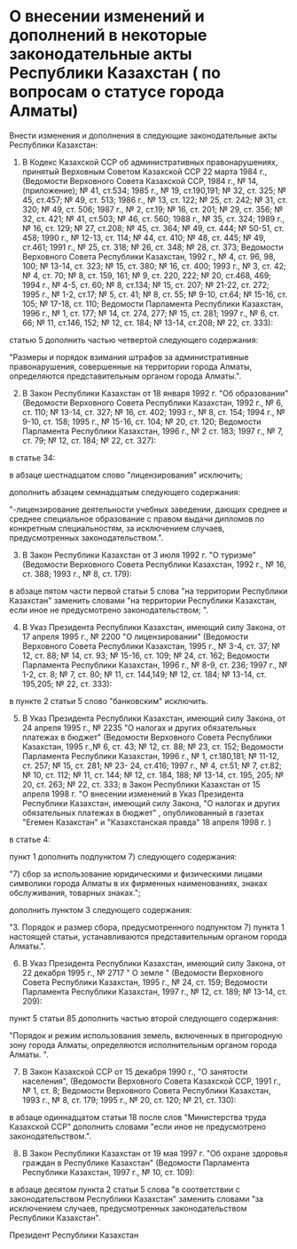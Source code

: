# О внесении изменений и дополнений в некоторые законодательные акты Республики Казахстан ( по вопросам о статусе города Алматы)

Внести изменения и дополнения в следующие законодательные акты Республики Казахстан:

1. В Кодекс Казахской ССР об административных правонарушениях, принятый Верховным Советом Казахской ССР 22 марта 1984 г., (Ведомости Верховного Совета Казахской ССР, 1984 г., № 14, (приложение); № 41, ст.534; 1985 г., № 19, ст.190,191; № 32, ст. 325; № 45, ст.457; № 49, ст. 513; 1986 г., № 13, ст. 122; № 25, ст. 242; № 31, ст. 320; № 49, ст. 506; 1987 г., № 2, ст.19; № 16, ст. 201; № 29, ст. 356; № 32, ст. 421; № 41, ст.503; № 46, ст. 560; 1988 г., № 35, ст. 324; 1989 г., № 16, ст. 129; № 27, ст.208; № 45, ст. 364; № 49, ст. 444; № 50-51, ст. 458; 1990 г., № 12-13, ст. 114; № 44, ст. 410; № 48, ст. 445; № 49, ст.461; 1991 г., № 25, ст. 318; № 26, ст. 348; № 28, ст. 373; Ведомости Верховного Совета Республики Казахстан, 1992 г., № 4, ст. 96, 98, 100; № 13-14, ст. 323; № 15, ст. 380; № 16, ст. 400; 1993 г., № 3, ст. 42; № 4, ст. 70; № 8, ст. 159, 161; № 9, ст. 220, 222; № 20, ст.468, 469; 1994 г., № 4-5, ст. 60; № 8, ст.134; № 15, ст. 207; № 21-22, ст. 272; 1995 г., № 1-2, ст.17; № 5, ст. 41; № 8, ст. 55; № 9-10, ст.64; № 15-16, ст. 105; № 17-18, ст. 110; Ведомости Парламента Республики Казахстан, 1996 г., № 1, ст. 177; № 14, ст. 274, 277; № 15, ст. 281; 1997 г., № 6, ст. 66; № 11, ст.146, 152; № 12, ст. 184; № 13-14, ст.208; № 22, ст. 333):

статью 5 дополнить частью четвертой следующего содержания:

"Размеры и порядок взимания штрафов за административные правонарушения, совершенные на территории города Алматы, определяются представительным органом города Алматы.".

2. В Закон Республики Казахстан от 18 января 1992 г. "Об образовании" (Ведомости Верховного Совета Республики Казахстан, 1992 г., № 6, ст. 110; № 13-14, ст. 327; № 16, ст. 402; 1993 г., № 8, ст. 154; 1994 г., № 9-10, ст. 158; 1995 г., № 15-16, ст. 104; № 20, ст. 120; Ведомости Парламента Республики Казахстан, 1996 г., № 2 ст. 183; 1997 г., № 7, ст. 79; № 12, ст. 184; № 22, ст. 327):

в статье 34:

в абзаце шестнадцатом слово "лицензирования" исключить;

дополнить абзацем семнадцатым следующего содержания:

"-лицензирование деятельности учебных заведении, дающих среднее и среднее специальное образование с правом выдачи дипломов по конкретным специальностям, за исключением случаев, предусмотренных законодательством.".

3. В Закон Республики Казахстан от 3 июля 1992 г. "О туризме" (Ведомости Верховного Совета Республики Казахстан, 1992 г., № 16, ст. 388; 1993 г., № 8, ст. 179):

в абзаце пятом части первой статьи 5 слова "на территории Республики Казахстан" заменить словами "на территории Республики Казахстан, если иное не предусмотрено законодательством; ".

4. В Указ Президента Республики Казахстан, имеющий силу Закона, от 17 апреля 1995 г., № 2200 "О лицензировании" (Ведомости Верховного Совета Республики Казахстан, 1995 г., № 3-4, ст. 37; № 12, ст. 88; № 14, ст. 93; № 15-16, ст. 109; № 24, ст. 162; Ведомости Парламента Республики Казахстан, 1996 г., № 8-9, ст. 236; 1997 г., № 1-2, ст. 8; № 7, ст. 80; № 11, ст. 144,149; № 12, ст. 184; № 13-14, ст. 195,205; № 22, ст. 333):

в пункте 2 статьи 5 слово "банковским" исключить.

5. В Указ Президента Республики Казахстан, имеющий силу Закона, от 24 апреля 1995 г., № 2235 "О налогах и других обязательных платежах в бюджет" (Ведомости Верховного Совета Республики Казахстан, 1995 г.,№ 6, ст. 43; № 12, ст. 88; № 23, ст. 152; Ведомости Парламента Республики Казахстан, 1996 г., № 1, ст.180,181; № 11-12, ст. 257; № 15, ст. 281; № 23- 24, ст.416; 1997 г., № 4, ст.51; № 7, ст.82; № 10, ст. 112; № 11, ст. 144; № 12, ст. 184, 188; № 13-14, ст. 195, 205; № 20, ст. 263; № 22, ст. 333; в Закон Республики Казахстан от 15 апреля 1998 г. "О внесении изменений в Указ Президента Республики Казахстан, имеющий силу Закона, "О налогах и других обязательных платежах в бюджет" , опубликованный в газетах "Егемен Казакстан" и "Казахстанская правда" 18 апреля 1998 г. )

в статье 4:

пункт 1 дополнить подпунктом 7) следующего содержания:

"7) сбор за использование юридическими и физическими лицами символики города Алматы в их фирменных наименованиях, знаках обслуживания, товарных знаках.";

дополнить пунктом 3 следующего содержания:

"3. Порядок и размер сбора, предусмотренного подпунктом 7) пункта 1 настоящей статьи, устанавливаются представительным органом города Алматы.".

6. В Указ Президента Республики Казахстан, имеющий силу Закона, от 22 декабря 1995 г., № 2717 " О земле " (Ведомости Верховного Совета Республики Казахстан, 1995 г., № 24, ст. 159; Ведомости Парламента Республики Казахстан, 1997 г., № 12, ст. 189; № 13-14, ст. 209):

пункт 5 статьи 85 дополнить частью второй следующего содержания:

"Порядок и режим использования земель, включенных в пригородную зону города Алматы, определяются исполнительным органом города Алматы. ".

7. В Закон Казахской ССР от 15 декабря 1990 г., "О занятости населения", (Ведомости Верховного Совета Казахской ССР, 1991 г., № 1, ст. 8; Ведомости Верховного Совета Республики Казахстан, 1993 г., № 8, ст. 179; 1995 г., № 20, ст. 120; № 21, ст. 130):

в абзаце одиннадцатом статьи 18 после слов "Министерства труда Казахской ССР" дополнить словами "если иное не предусмотрено законодательством.".

8. В Закон Республики Казахстан от 19 мая 1997 г. "Об охране здоровья граждан в Республике Казахстан" (Ведомости Парламента Республики Казахстан, 1997 г., № 10, ст. 109):

в абзаце десятом пункта 2 статьи 5 слова "в соответствии с законодательством Республики Казахстан" заменить словами "за исключением случаев, предусмотренных законодательством Республики Казахстан".

Президент Республики Казахстан

